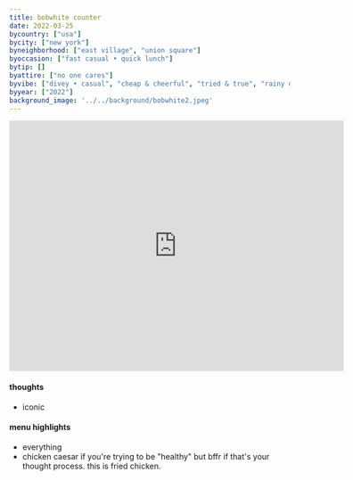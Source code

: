 ```yaml
---
title: bobwhite counter
date: 2022-03-25
bycountry: ["usa"]
bycity: ["new york"]
byneighborhood: ["east village", "union square"]
byoccasion: ["fast casual • quick lunch"]
bytip: []
byattire: ["no one cares"]
byvibe: ["divey • casual", "cheap & cheerful", "tried & true", "rainy day • food for the soul"]
byyear: ["2022"]
background_image: '../../background/bobwhite2.jpeg'
---
```


<iframe src="https://www.google.com/maps/embed?pb=!1m18!1m12!1m3!1d3023.744472741012!2d-73.98153542343537!3d40.723641336901984!2m3!1f0!2f0!3f0!3m2!1i1024!2i768!4f13.1!3m3!1m2!1s0x89c25979c752bd85%3a0xa0ba4f389daecef!2sbobwhite%20counter!5e0!3m2!1sen!2sus!4v1696526489738!5m2!1sen!2sus" width="600" height="450" style="border:0;" allowfullscreen="" loading="lazy" referrerpolicy="no-referrer-when-downgrade"></iframe>

#### thoughts
* iconic 

#### menu highlights
* everything
* chicken caesar if you're trying to be "healthy" but bffr if that's your thought process. this is fried chicken.
